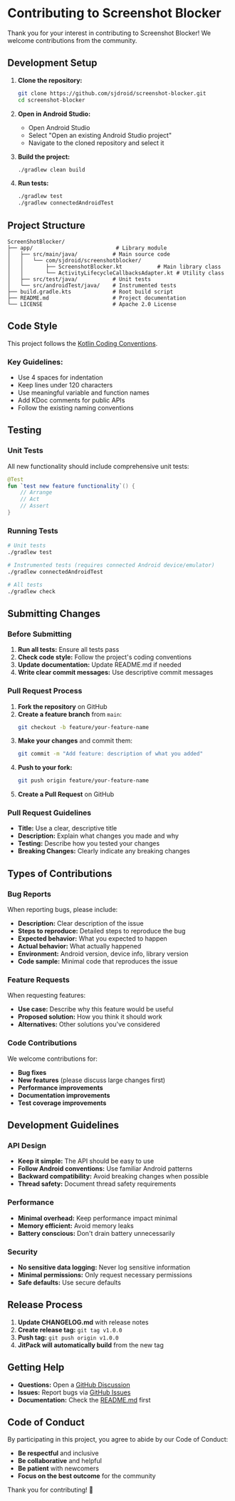 # Contributing to Screenshot Blocker

Thank you for your interest in contributing to Screenshot Blocker! We welcome contributions from the community.

## Development Setup

1. **Clone the repository:**
   ```bash
   git clone https://github.com/sjdroid/screenshot-blocker.git
   cd screenshot-blocker
   ```

2. **Open in Android Studio:**
   - Open Android Studio
   - Select "Open an existing Android Studio project"
   - Navigate to the cloned repository and select it

3. **Build the project:**
   ```bash
   ./gradlew clean build
   ```

4. **Run tests:**
   ```bash
   ./gradlew test
   ./gradlew connectedAndroidTest
   ```

## Project Structure

```
ScreenShotBlocker/
├── app/                          # Library module
│   ├── src/main/java/           # Main source code
│   │   └── com/sjdroid/screenshotblocker/
│   │       ├── ScreenshotBlocker.kt           # Main library class
│   │       └── ActivityLifecycleCallbacksAdapter.kt # Utility class
│   ├── src/test/java/           # Unit tests
│   └── src/androidTest/java/    # Instrumented tests
├── build.gradle.kts             # Root build script
├── README.md                    # Project documentation
└── LICENSE                      # Apache 2.0 License
```

## Code Style

This project follows the [Kotlin Coding Conventions](https://kotlinlang.org/docs/coding-conventions.html).

### Key Guidelines:

- Use 4 spaces for indentation
- Keep lines under 120 characters
- Use meaningful variable and function names
- Add KDoc comments for public APIs
- Follow the existing naming conventions

## Testing

### Unit Tests

All new functionality should include comprehensive unit tests:

```kotlin
@Test
fun `test new feature functionality`() {
    // Arrange
    // Act 
    // Assert
}
```

### Running Tests

```bash
# Unit tests
./gradlew test

# Instrumented tests (requires connected Android device/emulator)
./gradlew connectedAndroidTest

# All tests
./gradlew check
```

## Submitting Changes

### Before Submitting

1. **Run all tests:** Ensure all tests pass
2. **Check code style:** Follow the project's coding conventions
3. **Update documentation:** Update README.md if needed
4. **Write clear commit messages:** Use descriptive commit messages

### Pull Request Process

1. **Fork the repository** on GitHub
2. **Create a feature branch** from `main`:
   ```bash
   git checkout -b feature/your-feature-name
   ```
3. **Make your changes** and commit them:
   ```bash
   git commit -m "Add feature: description of what you added"
   ```
4. **Push to your fork:**
   ```bash
   git push origin feature/your-feature-name
   ```
5. **Create a Pull Request** on GitHub

### Pull Request Guidelines

- **Title:** Use a clear, descriptive title
- **Description:** Explain what changes you made and why
- **Testing:** Describe how you tested your changes
- **Breaking Changes:** Clearly indicate any breaking changes

## Types of Contributions

### Bug Reports

When reporting bugs, please include:

- **Description:** Clear description of the issue
- **Steps to reproduce:** Detailed steps to reproduce the bug
- **Expected behavior:** What you expected to happen
- **Actual behavior:** What actually happened
- **Environment:** Android version, device info, library version
- **Code sample:** Minimal code that reproduces the issue

### Feature Requests

When requesting features:

- **Use case:** Describe why this feature would be useful
- **Proposed solution:** How you think it should work
- **Alternatives:** Other solutions you've considered

### Code Contributions

We welcome contributions for:

- **Bug fixes**
- **New features** (please discuss large changes first)
- **Performance improvements**
- **Documentation improvements**
- **Test coverage improvements**

## Development Guidelines

### API Design

- **Keep it simple:** The API should be easy to use
- **Follow Android conventions:** Use familiar Android patterns
- **Backward compatibility:** Avoid breaking changes when possible
- **Thread safety:** Document thread safety requirements

### Performance

- **Minimal overhead:** Keep performance impact minimal
- **Memory efficient:** Avoid memory leaks
- **Battery conscious:** Don't drain battery unnecessarily

### Security

- **No sensitive data logging:** Never log sensitive information
- **Minimal permissions:** Only request necessary permissions
- **Safe defaults:** Use secure defaults

## Release Process

1. **Update CHANGELOG.md** with release notes
2. **Create release tag:** `git tag v1.0.0`
3. **Push tag:** `git push origin v1.0.0`
4. **JitPack will automatically build** from the new tag

## Getting Help

- **Questions:** Open a [GitHub Discussion](https://github.com/sjdroid/screenshot-blocker/discussions)
- **Issues:** Report bugs via [GitHub Issues](https://github.com/sjdroid/screenshot-blocker/issues)
- **Documentation:** Check the [README.md](README.md) first

## Code of Conduct

By participating in this project, you agree to abide by our Code of Conduct:

- **Be respectful** and inclusive
- **Be collaborative** and helpful
- **Be patient** with newcomers
- **Focus on the best outcome** for the community

Thank you for contributing! 🎉 
